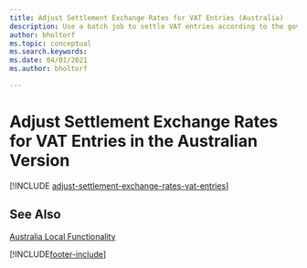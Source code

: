 ```yaml
---
title: Adjust Settlement Exchange Rates for VAT Entries (Australia)
description: Use a batch job to settle VAT entries according to the government exchange rate in the Australian version of Business Central.
author: bholtorf
ms.topic: conceptual
ms.search.keywords:
ms.date: 04/01/2021
ms.author: bholtorf

---
```

# Adjust Settlement Exchange Rates for VAT Entries in the Australian Version

[!INCLUDE [adjust-settlement-exchange-rates-vat-entries](../includes/AUNZ/adjust-settlement-exchange-rates-vat-entries.md)]

## See Also

[Australia Local Functionality](australia-local-functionality.md)  


[!INCLUDE[footer-include](../../includes/footer-banner.md)]